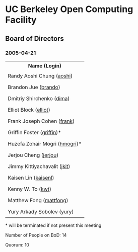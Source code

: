 
<html>
<head><title>OCF BoD For 2005-04-21</title>
<link rel="stylesheet" type="text/css" href="../css/minutes001.css">
<style type="text/css">
td { padding: .5em; }
</style>

</head>
<body>
<h1>UC Berkeley Open Computing Facility</h1>
<h2>Board of Directors</h2>
<h3>2005-04-21</h3>
<table>
<tr>
<th>Name (Login)</th>
</tr>
<tr><td>Randy Aoshi Chung (<a href="http://www.ocf.berkeley.edu/~aoshi/">aoshi</a>)</td></tr>
<tr><td>Brandon Jue (<a href="http://www.ocf.berkeley.edu/~brando/">brando</a>)</td></tr>
<tr><td>Dmitriy Shirchenko (<a href="http://www.ocf.berkeley.edu/~dima/">dima</a>)</td></tr>
<tr><td>Elliot Block (<a href="http://www.ocf.berkeley.edu/~elliot/">elliot</a>)</td></tr>
<tr><td>Frank Joseph Cohen (<a href="http://www.ocf.berkeley.edu/~frank/">frank</a>)</td></tr>
<tr><td>Griffin Foster (<a href="http://www.ocf.berkeley.edu/~griffin/">griffin</a>)*</td></tr>
<tr><td>Huzefa Zohair Mogri (<a href="http://www.ocf.berkeley.edu/~hmogri/">hmogri</a>)*</td></tr>
<tr><td>Jerjou Cheng (<a href="http://www.ocf.berkeley.edu/~jerjou/">jerjou</a>)</td></tr>
<tr><td>Jimmy Kittiyachavalit (<a href="http://www.ocf.berkeley.edu/~jkit/">jkit</a>)</td></tr>
<tr><td>Kaisen Lin (<a href="http://www.ocf.berkeley.edu/~kaisenl/">kaisenl</a>)</td></tr>
<tr><td>Kenny W. To (<a href="http://www.ocf.berkeley.edu/~kwt/">kwt</a>)</td></tr>
<tr><td>Matthew Fong (<a href="http://www.ocf.berkeley.edu/~mattfong/">mattfong</a>)</td></tr>
<tr><td>Yury Arkady Sobolev (<a href="http://www.ocf.berkeley.edu/~yury/">yury</a>)</td></tr>

</table>

<p>* will be terminated if not present this meeting</p>

<p>Number of People on BoD: 14<br>

Quorum: 10</p>
</body></html>


